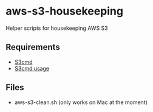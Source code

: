 # aws-s3-housekeeping
Helper scripts for housekeeping AWS S3

## Requirements

- [S3cmd](http://s3tools.org)
- [S3cmd usage](http://s3tools.org/usage)

## Files

- aws-s3-clean.sh (only works on Mac at the moment)

